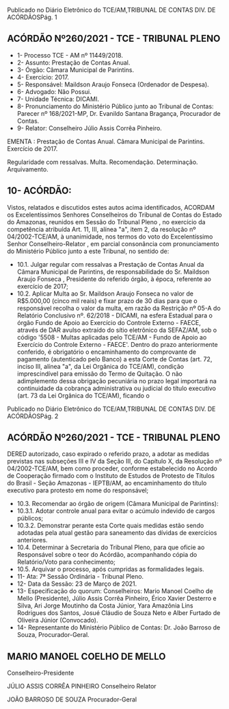 Publicado  no  Diário  Eletrônico do TCE/AM,TRIBUNAL DE CONTAS DIV. DE ACÓRDÃOSPág. 1

## ACÓRDÃO Nº260/2021 - TCE - TRIBUNAL PLENO

- 1- Processo TCE - AM nº 11449/2018.
- 2- Assunto: Prestação de Contas Anual.
- 3- Órgão: Câmara Municipal de Parintins.
- 4- Exercício: 2017.
- 5- Responsável: Maildson Araujo Fonseca (Ordenador de Despesa).
- 6- Advogado: Não Possui.
- 7- Unidade Técnica: DICAMI.
- 8- Pronunciamento  do  Ministério  Público  junto  ao  Tribunal  de  Contas: Parecer  nº 168/2021-MP, Dr. Evanildo Santana Bragança, Procurador de Contas.
- 9- Relator: Conselheiro Júlio Assis Corrêa Pinheiro.

EMENTA : Prestação  de  Contas  Anual. Câmara Municipal de Parintins. Exercício de 2017.

Regularidade com ressalvas. Multa. Recomendação. Determinação. Arquivamento.

## 10-  ACÓRDÃO:

Vistos, relatados e discutidos estes autos acima identificados, ACORDAM os Excelentíssimos Senhores Conselheiros do Tribunal de Contas do Estado do Amazonas, reunidos em Sessão do Tribunal Pleno , no exercício da competência atribuída Art. 11, III, alínea "a", item 2, da resolução nº 04/2002-TCE/AM, à unanimidade, nos termos do voto do Excelentíssimo Senhor Conselheiro-Relator , em parcial consonância com pronunciamento do Ministério Público junto a este Tribunal, no sentido de:

- 10.1. Julgar regular com ressalvas a Prestação de Contas Anual da Câmara Municipal  de  Parintins,  de  responsabilidade  do  Sr. Maildson  Araujo Fonseca , Presidente do referido órgão, à época, referente ao exercício de 2017;
- 10.2. Aplicar Multa ao Sr. Maildson Araujo Fonseca no valor de R$5.000,00 (cinco mil reais) e  fixar prazo  de 30  dias para  que  o responsável recolha o valor da multa, em razão da Restrição nº 05-A do Relatório  Conclusivo  nº.  62/2018  -  DICAMI,  na  esfera  Estadual  para  o órgão Fundo de Apoio ao Exercício do Controle Externo - FAECE, através de DAR avulso extraído do sítio  eletrônico da SEFAZ/AM, sob o código '5508 - Multas aplicadas pelo TCE/AM - Fundo de Apoio ao Exercício do Controle Externo - FAECE'. Dentro do prazo anteriormente conferido, é obrigatório o encaminhamento do comprovante de pagamento (autenticado pelo Banco) a esta Corte de Contas (art. 72, inciso III, alínea "a", da Lei Orgânica do TCE/AM), condição imprescindível para emissão do Termo de Quitação. O não adimplemento dessa obrigação pecuniária no  prazo  legal  importará  na  continuidade  da  cobrança  administrativa  ou judicial do título executivo (art. 73 da Lei Orgânica do TCE/AM), ficando o

Publicado  no  Diário  Eletrônico do TCE/AM,TRIBUNAL DE CONTAS DIV. DE ACÓRDÃOSPág. 2

## ACÓRDÃO Nº260/2021 - TCE - TRIBUNAL PLENO

DERED autorizado, caso expirado o referido prazo, a adotar as medidas previstas nas subseções III e IV da Seção III, do Capítulo X, da Resolução nº  04/2002-TCE/AM,  bem  como  proceder,  conforme  estabelecido  no Acordo de Cooperação firmado com o Instituto de Estudos de Protesto de Títulos do Brasil - Seção Amazonas - IEPTB/AM, ao encaminhamento do título executivo para protesto em nome do responsável;

- 10.3. Recomendar ao órgão de origem (Câmara Municipal de Parintins):
- 10.3.1. Adotar  controle  anual  para  evitar  o  acúmulo  indevido  de cargos públicos;
- 10.3.2. Demonstrar perante esta Corte quais medidas estão sendo adotadas pela atual gestão para saneamento das dívidas de exercícios anteriores.
- 10.4. Determinar à Secretaria do Tribunal Pleno, para que oficie ao Responsável sobre o teor do Acórdão, acompanhando cópia do Relatório/Voto para conhecimento;
- 10.5. Arquivar o processo, após cumpridas as formalidades legais.
- 11-  Ata: 7ª Sessão Ordinária - Tribunal Pleno.
- 12-  Data da Sessão: 23 de Março de 2021.
- 13-  Especificação do quorum: Conselheiros: Mario Manoel Coelho de Mello (Presidente),  Júlio  Assis  Corrêa  Pinheiro,  Érico  Xavier  Desterro  e  Silva,  Ari  Jorge Moutinho da Costa Júnior, Yara Amazônia Lins Rodrigues dos Santos, Josué Cláudio de Souza Neto e Alber Furtado de Oliveira Júnior (Convocado).
- 14-  Representante  do  Ministério  Público  de  Contas: Dr. João  Barroso  de  Souza, Procurador-Geral.

## MARIO MANOEL COELHO DE MELLO

Conselheiro-Presidente

JÚLIO ASSIS CORRÊA PINHEIRO Conselheiro Relator

JOÃO BARROSO DE SOUZA Procurador-Geral